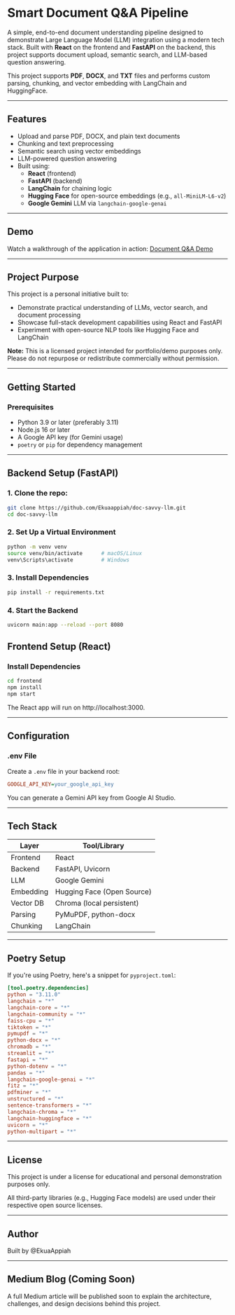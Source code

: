 # Smart Document Q&A Pipeline

A simple, end-to-end document understanding pipeline designed to demonstrate Large Language Model (LLM) integration using a modern tech stack. Built with **React** on the frontend and **FastAPI** on the backend, this project supports document upload, semantic search, and LLM-based question answering.

This project supports **PDF**, **DOCX**, and **TXT** files and performs custom parsing, chunking, and vector embedding with LangChain and HuggingFace.

---

## Features

- Upload and parse PDF, DOCX, and plain text documents
- Chunking and text preprocessing
- Semantic search using vector embeddings
- LLM-powered question answering
- Built using:
  - **React** (frontend)
  - **FastAPI** (backend)
  - **LangChain** for chaining logic
  - **Hugging Face** for open-source embeddings (e.g., `all-MiniLM-L6-v2`)
  - **Google Gemini** LLM via `langchain-google-genai`

---

## Demo

Watch a walkthrough of the application in action:
[Document Q&A Demo](https://drive.google.com/file/d/1gjC0WSq51h4Us7zwBcomWUK6u6rTKE6r/view?usp=drive_link)

---

## Project Purpose

This project is a personal initiative built to:

- Demonstrate practical understanding of LLMs, vector search, and document processing
- Showcase full-stack development capabilities using React and FastAPI
- Experiment with open-source NLP tools like Hugging Face and LangChain

**Note:** This is a licensed project intended for portfolio/demo purposes only. Please do not repurpose or redistribute commercially without permission.

---

## Getting Started

### Prerequisites

- Python 3.9 or later (preferably 3.11)
- Node.js 16 or later
- A Google API key (for Gemini usage)
- `poetry` or `pip` for dependency management

---

## Backend Setup (FastAPI)

### 1. Clone the repo:

```bash
git clone https://github.com/Ekuaappiah/doc-savvy-llm.git
cd doc-savvy-llm
```

### 2. Set Up a Virtual Environment

```bash
python -m venv venv
source venv/bin/activate      # macOS/Linux
venv\Scripts\activate         # Windows
```

### 3. Install Dependencies

```bash
pip install -r requirements.txt
```

### 4. Start the Backend

```bash
uvicorn main:app --reload --port 8080
```

## Frontend Setup (React)

### Install Dependencies

```bash
cd frontend
npm install
npm start
```

The React app will run on http://localhost:3000.

---

## Configuration

### .env File

Create a `.env` file in your backend root:

```ini
GOOGLE_API_KEY=your_google_api_key
```

You can generate a Gemini API key from Google AI Studio.

---

## Tech Stack

| Layer | Tool/Library |
|-------|-------------|
| Frontend | React |
| Backend | FastAPI, Uvicorn |
| LLM | Google Gemini |
| Embedding | Hugging Face (Open Source) |
| Vector DB | Chroma (local persistent) |
| Parsing | PyMuPDF, python-docx |
| Chunking | LangChain |

---

## Poetry Setup

If you're using Poetry, here's a snippet for `pyproject.toml`:

```toml
[tool.poetry.dependencies]
python = "3.11.0"
langchain = "*"
langchain-core = "*"
langchain-community = "*"
faiss-cpu = "*"
tiktoken = "*"
pymupdf = "*"
python-docx = "*"
chromadb = "*"
streamlit = "*"
fastapi = "*"
python-dotenv = "*"
pandas = "*"
langchain-google-genai = "*"
fitz = "*"
pdfminer = "*"
unstructured = "*"
sentence-transformers = "*"
langchain-chroma = "*"
langchain-huggingface = "*"
uvicorn = "*"
python-multipart = "*"
```

---

## License

This project is under a license for educational and personal demonstration purposes only.

All third-party libraries (e.g., Hugging Face models) are used under their respective open source licenses.

---

## Author

Built by @EkuaAppiah

---

## Medium Blog (Coming Soon)

A full Medium article will be published soon to explain the architecture, challenges, and design decisions behind this project.